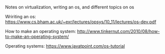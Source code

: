 Notes on virtualization, writing an os, and different topics on os



Wririting an os: https://www.cs.bham.ac.uk/~exr/lectures/opsys/10_11/lectures/os-dev.pdf

How to make an operating system: http://www.tinkernut.com/2010/08/how-to-make-an-operating-system/

Operating systems: https://www.javatpoint.com/os-tutorial
